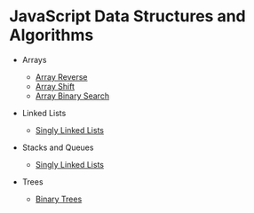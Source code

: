 # JavaScript Data Structures and Algorithms

- Arrays
  - [Array Reverse](javascript/arrays/arrayReverse/README.md)
  - [Array Shift](javascript/arrays/arrayShift/README.md)
  - [Array Binary Search](javascript/arrays/arrayBinarySearch/README.md)

- Linked Lists
  - [Singly Linked Lists](javascript/linkedList/linkedList/README.md)

- Stacks and Queues
  - [Singly Linked Lists](javascript/stacksAndQueues/README.md)


- Trees
  - [Binary Trees](javascript/tree/README.md)
